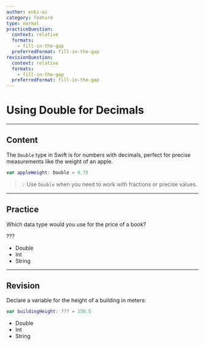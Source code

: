 ```yaml
---
author: enki-ai
category: feature
type: normal
practiceQuestion:
  context: relative
  formats:
    - fill-in-the-gap
  preferredFormat: fill-in-the-gap
revisionQuestion:
  context: relative
  formats:
    - fill-in-the-gap
  preferredFormat: fill-in-the-gap
---
```


# Using Double for Decimals

---
## Content

The `Double` type in Swift is for numbers with decimals, perfect for precise measurements like the weight of an apple.

```swift
var appleWeight: Double = 0.75
```

> 💡 Use `Double` when you need to work with fractions or precise values.

---
## Practice

Which data type would you use for the price of a book?

???

- Double
- Int
- String

---
## Revision

Declare a variable for the height of a building in meters:

```swift
var buildingHeight: ??? = 150.5
```

- Double
- Int
- String
